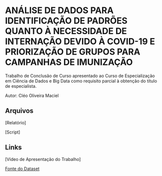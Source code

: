 # ANÁLISE DE DADOS PARA IDENTIFICAÇÃO DE PADRÕES QUANTO À NECESSIDADE DE INTERNAÇÃO DEVIDO À COVID-19 E PRIORIZAÇÃO DE GRUPOS PARA CAMPANHAS DE IMUNIZAÇÃO

Trabalho de Conclusão de Curso apresentado ao Curso de Especialização em Ciência de Dados e Big Data como requisito parcial à obtenção do título de especialista.

Autor: Cléo Oliveira Maciel

## Arquivos
[Relatório]

[Script]


## Links
[Vídeo de Apresentação do Trabalho]

[Fonte do Dataset](https://opendatasus.saude.gov.br/nl/dataset/bd-srag-2020)

